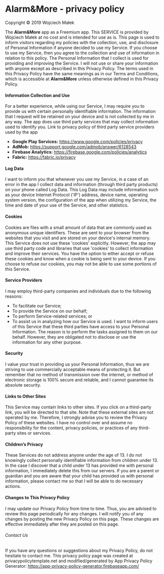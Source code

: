 # Alarm&More - privacy policy
Copyright © 2019 Wojciech Małek

The **Alarm&More** app as a Freemium app. This SERVICE is provided by Wojciech Małek at no cost and is intended for use as is. This page is used to inform visitors regarding my policies with the collection, use, and disclosure of Personal Information if anyone decided to use my Service. If you choose to use my Service, then you agree to the collection and use of information in relation to this policy. The Personal Information that I collect is used for providing and improving the Service. I will not use or share your information with anyone except as described in this Privacy Policy.
The terms used in this Privacy Policy have the same meanings as in our Terms and Conditions, which is accessible at **Alarm&More** unless otherwise defined in this Privacy Policy.
#### Information Collection and Use
For a better experience, while using our Service, I may require you to provide us with certain personally identifiable information. The information that I request will be retained on your device and is not collected by me in any way.
        The app does use third party services that may collect information used to identify you.
        Link to privacy policy of third party service providers used by the app
* **Google Play Services:** https://www.google.com/policies/privacy
* **AdMob:** https://support.google.com/admob/answer/6128543
* **Firebase Analytics:** https://firebase.google.com/policies/analytics
* **Fabric:** https://fabric.io/privacy
#### Log Data
I want to inform you that whenever you use my Service, in a case of an error in the app I collect data and information (through third party products) on your phone called Log Data. This Log Data may include information such as your device Internet Protocol (\'IP\') address, device name, operating system version, the configuration of the app when utilizing my Service, the time and date of your use of the Service, and other statistics.
#### Cookies
Cookies are files with a small amount of data that are commonly used as anonymous unique identifiers. These are sent to your browser from the websites that you visit and are stored on your device\'s internal memory.
This Service does not use these \'cookies\' explicitly. However, the app may use third party code and libraries that use \'cookies\' to collect information and improve their services. You have the option to either accept or refuse these cookies and know when a cookie is being sent to your device. If you choose to refuse our cookies, you may not be able to use some portions of this Service.
#### Service Providers
I may employ third-party companies and individuals due to the following reasons:
* To facilitate our Service;
* To provide the Service on our behalf;
* To perform Service-related services; or
* To assist us in analyzing how our Service is used.
        I want to inform users of this Service that these third parties have access to your Personal Information. The reason is to perform the tasks assigned to them on our behalf. However, they are obligated not to disclose or use the information for any other purpose.
#### Security
I value your trust in providing us your Personal Information, thus we are striving to use commercially acceptable means of protecting it. But remember that no method of transmission over the internet, or method of electronic storage is 100% secure and reliable, and I cannot guarantee its absolute security.
#### Links to Other Sites
This Service may contain links to other sites. If you click on a third-party link, you will be directed to that site. Note that these external sites are not operated by me. Therefore, I strongly advise you to review the Privacy Policy of these websites. I have no control over and assume no responsibility for the content, privacy policies, or practices of any third-party sites or services.
#### Children’s Privacy
These Services do not address anyone under the age of 13. I do not knowingly collect personally identifiable information from children under 13. In the case I discover that a child under 13 has provided me with personal information, I immediately delete this from our servers. If you are a parent or guardian and you are aware that your child has provided us with personal information, please contact me so that I will be able to do necessary actions.
#### Changes to This Privacy Policy
I may update our Privacy Policy from time to time. Thus, you are advised to review this page periodically for any changes. I will notify you of any changes by posting the new Privacy Policy on this page. These changes are effective immediately after they are posted on this page.
###### Contact Us
If you have any questions or suggestions about my Privacy Policy, do not hesitate to contact me.
        This privacy policy page was created at privacypolicytemplate.net and modified/generated by App Privacy Policy Generator: https://app-privacy-policy-generator.firebaseapp.com/
